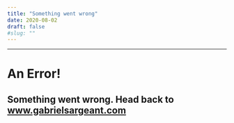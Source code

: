 ```yaml
---
title: "Something went wrong"
date: 2020-08-02
draft: false
#slug: ""
---
```


---
# An Error!  

## Something went wrong. Head back to www.gabrielsargeant.com

